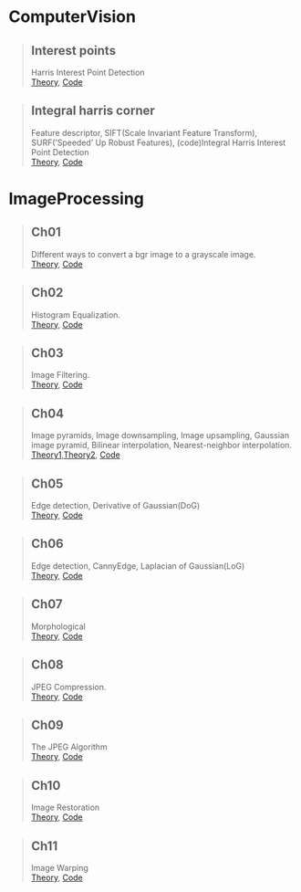 # ComputerVision  
> ## Interest points
> Harris Interest Point Detection   
> [Theory](https://swift-phosphorus-9a4.notion.site/Interest-points-87440806c0ff46c8a1a702c7d632296e), [Code](https://github.com/ChangSu-Choi/Computer-Vision/tree/main/Computer%20Vision/Interest%20points)

> ## Integral harris corner
> Feature descriptor, SIFT(Scale Invariant Feature Transform), SURF(’Speeded’ Up Robust Features), (code)Integral Harris Interest Point Detection   
> [Theory](https://github.com/ChangSu-Choi/Computer-Vision/blob/main/Computer%20Vision/Integral_harris_corner/Feature_descriptor.pdf), [Code](https://github.com/ChangSu-Choi/Computer-Vision/blob/main/Computer%20Vision/Integral_harris_corner)

# ImageProcessing
 
> ## Ch01
> Different ways to convert a bgr image to a grayscale image.  
> [Theory](https://choics.tistory.com/14), [Code](https://github.com/ChangSu-Choi/Computer-Vision/tree/main/ImageProcessing/ch01)  
  
> ## Ch02
> Histogram Equalization.   
> [Theory](https://choics.tistory.com/18), [Code](https://github.com/ChangSu-Choi/Computer-Vision/tree/main/ImageProcessing/ch02)
  
  
> ## Ch03
> Image Filtering.  
> [Theory](https://choics.tistory.com/24), [Code](https://github.com/ChangSu-Choi/Computer-Vision/tree/main/ImageProcessing/ch03)
  
> ## Ch04
> Image pyramids, Image downsampling,  Image upsampling, Gaussian image pyramid, Bilinear interpolation, Nearest-neighbor interpolation.  
> [Theory1](https://choics.tistory.com/29),[Theory2](https://choics.tistory.com/30), [Code](https://github.com/ChangSu-Choi/Computer-Vision/tree/main/ImageProcessing/ch04)

  
> ## Ch05  
> Edge detection, Derivative of Gaussian(DoG)  
> [Theory](https://choics.tistory.com/32), [Code](https://github.com/ChangSu-Choi/Computer-Vision/tree/main/ImageProcessing/ch05)
  
> ## Ch06  
> Edge detection, CannyEdge, Laplacian of Gaussian(LoG)  
> [Theory](https://choics.tistory.com/39), [Code](https://github.com/ChangSu-Choi/Computer-Vision/tree/main/ImageProcessing/ch06)

> ## Ch07  
> Morphological    
> [Theory](https://choics.tistory.com/50?category=1010490), [Code](https://github.com/ChangSu-Choi/Computer-Vision/tree/main/ImageProcessing/ch07)


> ## Ch08  
> JPEG Compression.   
> [Theory](https://choics.tistory.com/54), [Code](https://github.com/ChangSu-Choi/Computer-Vision/tree/main/ImageProcessing/ch08)

> ## Ch09  
> The JPEG Algorithm   
> [Theory](https://choics.tistory.com/56), [Code](https://github.com/ChangSu-Choi/Computer-Vision/tree/main/ImageProcessing/ch09)


> ## Ch10  
> Image Restoration   
> [Theory](https://choics.tistory.com/58?category=1010490), [Code](https://github.com/ChangSu-Choi/Computer-Vision/tree/main/ImageProcessing/ch10)

> ## Ch11  
> Image Warping   
> [Theory](https://choics.tistory.com/63?category=1010490), [Code](https://github.com/ChangSu-Choi/Computer-Vision/tree/main/ImageProcessing/ch11)



